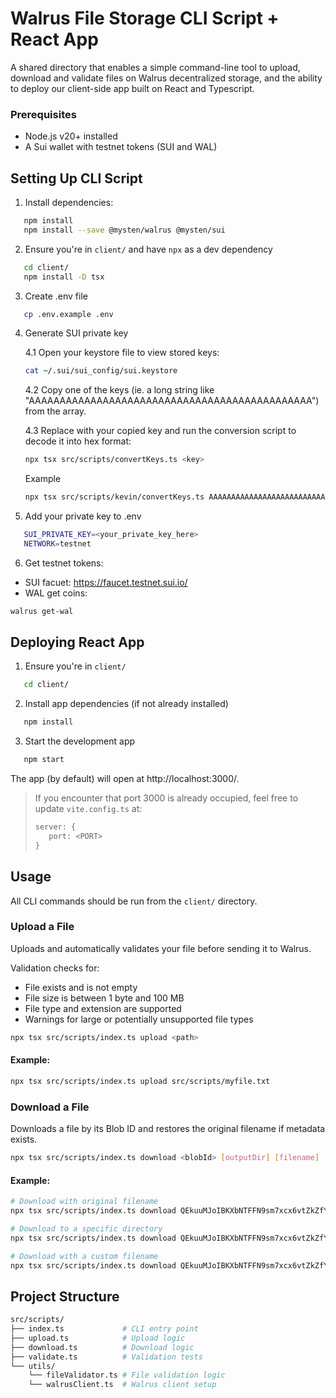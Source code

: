 # Walrus File Storage CLI Script + React App

A shared directory that enables a simple command-line tool to upload, download and validate files on Walrus decentralized storage, and the ability to deploy our client-side app built on React and Typescript.

### Prerequisites

- Node.js v20+ installed
- A Sui wallet with testnet tokens (SUI and WAL)

## Setting Up CLI Script

1. Install dependencies:
```bash
   npm install
   npm install --save @mysten/walrus @mysten/sui
```

2. Ensure you're in `client/` and have `npx` as a dev dependency 
```bash
   cd client/
   npm install -D tsx
```

3. Create .env file
```bash
   cp .env.example .env
```

4. Generate SUI private key

    4.1 Open your keystore file to view stored keys:
    ```bash
    cat ~/.sui/sui_config/sui.keystore
    ```

    4.2 Copy one of the keys (ie. a long string like "AAAAAAAAAAAAAAAAAAAAAAAAAAAAAAAAAAAAAAAAAAAAAA") from the array.

    4.3 Replace <key> with your copied key and run the conversion script to decode it into hex format: 
    ```bash
    npx tsx src/scripts/convertKeys.ts <key>
    ```
    Example
     ```bash
    npx tsx src/scripts/kevin/convertKeys.ts AAAAAAAAAAAAAAAAAAAAAAAAAAAAAAAAAAAAAAAAAAAAAA
    ```

5. Add your private key to .env
```bash
   SUI_PRIVATE_KEY=<your_private_key_here>
   NETWORK=testnet
```

6. Get testnet tokens:

- SUI facuet: https://faucet.testnet.sui.io/
- WAL get coins: 
```bash
walrus get-wal
```

## Deploying React App

1. Ensure you're in `client/`
```bash
   cd client/
```

2. Install app dependencies (if not already installed)
```bash
   npm install
```

3. Start the development app
```bash
   npm start
```
   The app (by default) will open at http://localhost:3000/.

   > If you encounter that port 3000 is already occupied, feel free to update `vite.config.ts` at:
   > ```typescript
   > server: { 
   >    port: <PORT> 
   > }
   > ```

## Usage
All CLI commands should be run from the `client/` directory.

### Upload a File
Uploads and automatically validates your file before sending it to Walrus.

Validation checks for: 
- File exists and is not empty
- File size is between 1 byte and 100 MB
- File type and extension are supported
- Warnings for large or potentially unsupported file types
```bash
npx tsx src/scripts/index.ts upload <path>
```
#### Example:
```bash
npx tsx src/scripts/index.ts upload src/scripts/myfile.txt
```

### Download a File
Downloads a file by its Blob ID and restores the original filename if metadata exists.
```bash
npx tsx src/scripts/index.ts download <blobId> [outputDir] [filename]
```

#### Example:
```bash
# Download with original filename
npx tsx src/scripts/index.ts download QEkuuMJoIBKXbNTFFN9sm7xcx6vtZkZfYOYDYOpJ0LY

# Download to a specific directory
npx tsx src/scripts/index.ts download QEkuuMJoIBKXbNTFFN9sm7xcx6vtZkZfYOYDYOpJ0LY ./downloads

# Download with a custom filename
npx tsx src/scripts/index.ts download QEkuuMJoIBKXbNTFFN9sm7xcx6vtZkZfYOYDYOpJ0LY ./downloads myfile.txt
```

## Project Structure
```bash
src/scripts/
├── index.ts             # CLI entry point
├── upload.ts            # Upload logic
├── download.ts          # Download logic
├── validate.ts          # Validation tests
└── utils/
    └── fileValidator.ts # File validation logic
    └── walrusClient.ts  # Walrus client setup
```
